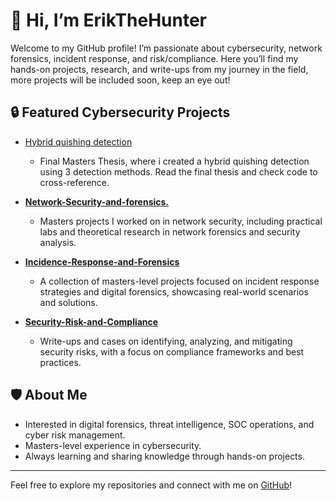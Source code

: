 # 👋 Hi, I’m ErikTheHunter

Welcome to my GitHub profile! I’m passionate about cybersecurity, network forensics, incident response, and risk/compliance. Here you’ll find my hands-on projects, research, and write-ups from my journey in the field, more projects will be included soon, keep an eye out!
## 🔒 Featured Cybersecurity Projects

- [Hybrid quishing detection](https://github.com/ErikTheHunter/quishing_project)
  - Final Masters Thesis, where i created a hybrid quishing detection using 3 detection methods. Read the final thesis and check code to cross-reference.


- [**Network-Security-and-forensics.**](https://github.com/ErikTheHunter/Network-Security-and-forensics.)
  - Masters projects I worked on in network security, including practical labs and theoretical research in network forensics and security analysis.

- [**Incidence-Response-and-Forensics**](https://github.com/ErikTheHunter/Incidence-Response-and-Forensics)
  - A collection of masters-level projects focused on incident response strategies and digital forensics, showcasing real-world scenarios and solutions.

- [**Security-Risk-and-Compliance**](https://github.com/ErikTheHunter/Security-Risk-and-Compliance)
  - Write-ups and cases on identifying, analyzing, and mitigating security risks, with a focus on compliance frameworks and best practices.

## 🛡️ About Me

-  Interested in digital forensics, threat intelligence, SOC operations, and cyber risk management.
-  Masters-level experience in cybersecurity.
-  Always learning and sharing knowledge through hands-on projects.

---

Feel free to explore my repositories and connect with me on [GitHub](https://github.com/ErikTheHunter)!
